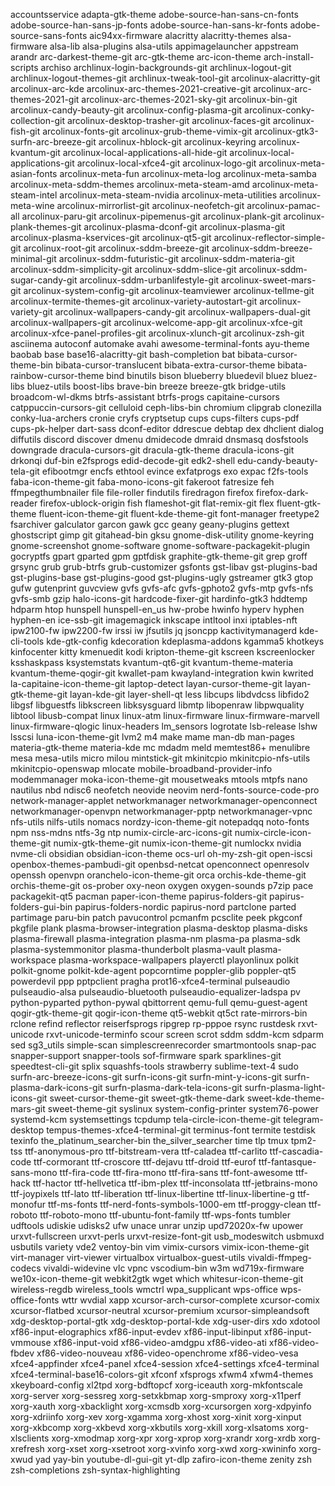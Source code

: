 accountsservice
adapta-gtk-theme
adobe-source-han-sans-cn-fonts
adobe-source-han-sans-jp-fonts
adobe-source-han-sans-kr-fonts
adobe-source-sans-fonts
aic94xx-firmware
alacritty
alacritty-themes
alsa-firmware
alsa-lib
alsa-plugins
alsa-utils
appimagelauncher
appstream
arandr
arc-darkest-theme-git
arc-gtk-theme
arc-icon-theme
arch-install-scripts
archiso
archlinux-login-backgrounds-git
archlinux-logout-git
archlinux-logout-themes-git
archlinux-tweak-tool-git
arcolinux-alacritty-git
arcolinux-arc-kde
arcolinux-arc-themes-2021-creative-git
arcolinux-arc-themes-2021-git
arcolinux-arc-themes-2021-sky-git
arcolinux-bin-git
arcolinux-candy-beauty-git
arcolinux-config-plasma-git
arcolinux-conky-collection-git
arcolinux-desktop-trasher-git
arcolinux-faces-git
arcolinux-fish-git
arcolinux-fonts-git
arcolinux-grub-theme-vimix-git
arcolinux-gtk3-surfn-arc-breeze-git
arcolinux-hblock-git
arcolinux-keyring
arcolinux-kvantum-git
arcolinux-local-applications-all-hide-git
arcolinux-local-applications-git
arcolinux-local-xfce4-git
arcolinux-logo-git
arcolinux-meta-asian-fonts
arcolinux-meta-fun
arcolinux-meta-log
arcolinux-meta-samba
arcolinux-meta-sddm-themes
arcolinux-meta-steam-amd
arcolinux-meta-steam-intel
arcolinux-meta-steam-nvidia
arcolinux-meta-utilities
arcolinux-meta-wine
arcolinux-mirrorlist-git
arcolinux-neofetch-git
arcolinux-pamac-all
arcolinux-paru-git
arcolinux-pipemenus-git
arcolinux-plank-git
arcolinux-plank-themes-git
arcolinux-plasma-dconf-git
arcolinux-plasma-git
arcolinux-plasma-kservices-git
arcolinux-qt5-git
arcolinux-reflector-simple-git
arcolinux-root-git
arcolinux-sddm-breeze-git
arcolinux-sddm-breeze-minimal-git
arcolinux-sddm-futuristic-git
arcolinux-sddm-materia-git
arcolinux-sddm-simplicity-git
arcolinux-sddm-slice-git
arcolinux-sddm-sugar-candy-git
arcolinux-sddm-urbanlifestyle-git
arcolinux-sweet-mars-git
arcolinux-system-config-git
arcolinux-teamviewer
arcolinux-tellme-git
arcolinux-termite-themes-git
arcolinux-variety-autostart-git
arcolinux-variety-git
arcolinux-wallpapers-candy-git
arcolinux-wallpapers-dual-git
arcolinux-wallpapers-git
arcolinux-welcome-app-git
arcolinux-xfce-git
arcolinux-xfce-panel-profiles-git
arcolinux-xlunch-git
arcolinux-zsh-git
asciinema
autoconf
automake
avahi
awesome-terminal-fonts
ayu-theme
baobab
base
base16-alacritty-git
bash-completion
bat
bibata-cursor-theme-bin
bibata-cursor-translucent
bibata-extra-cursor-theme
bibata-rainbow-cursor-theme
bind
binutils
bison
blueberry
bluedevil
bluez
bluez-libs
bluez-utils
boost-libs
brave-bin
breeze
breeze-gtk
bridge-utils
broadcom-wl-dkms
btrfs-assistant
btrfs-progs
capitaine-cursors
catppuccin-cursors-git
celluloid
ceph-libs-bin
chromium
clipgrab
clonezilla
conky-lua-archers
cronie
cryfs
cryptsetup
cups
cups-filters
cups-pdf
cups-pk-helper
dart-sass
dconf-editor
ddrescue
debtap
dex
dhclient
dialog
diffutils
discord
discover
dmenu
dmidecode
dmraid
dnsmasq
dosfstools
downgrade
dracula-cursors-git
dracula-gtk-theme
dracula-icons-git
drkonqi
duf-bin
e2fsprogs
edid-decode-git
edk2-shell
edu-candy-beauty-tela-git
efibootmgr
encfs
ethtool
evince
exfatprogs
exo
expac
f2fs-tools
faba-icon-theme-git
faba-mono-icons-git
fakeroot
fatresize
feh
ffmpegthumbnailer
file
file-roller
findutils
firedragon
firefox
firefox-dark-reader
firefox-ublock-origin
fish
flameshot-git
flat-remix-git
flex
fluent-gtk-theme
fluent-icon-theme-git
fluent-kde-theme-git
font-manager
freetype2
fsarchiver
galculator
garcon
gawk
gcc
geany
geany-plugins
gettext
ghostscript
gimp
git
gitahead-bin
gksu
gnome-disk-utility
gnome-keyring
gnome-screenshot
gnome-software
gnome-software-packagekit-plugin
gocryptfs
gpart
gparted
gpm
gptfdisk
graphite-gtk-theme-git
grep
groff
grsync
grub
grub-btrfs
grub-customizer
gsfonts
gst-libav
gst-plugins-bad
gst-plugins-base
gst-plugins-good
gst-plugins-ugly
gstreamer
gtk3
gtop
gufw
gutenprint
guvcview
gvfs
gvfs-afc
gvfs-gphoto2
gvfs-mtp
gvfs-nfs
gvfs-smb
gzip
halo-icons-git
hardcode-fixer-git
hardinfo-gtk3
hddtemp
hdparm
htop
hunspell
hunspell-en_us
hw-probe
hwinfo
hyperv
hyphen
hyphen-en
ice-ssb-git
imagemagick
inkscape
intltool
inxi
iptables-nft
ipw2100-fw
ipw2200-fw
irssi
iw
jfsutils
jq
jsoncpp
kactivitymanagerd
kde-cli-tools
kde-gtk-config
kdecoration
kdeplasma-addons
kgamma5
khotkeys
kinfocenter
kitty
kmenuedit
kodi
kripton-theme-git
kscreen
kscreenlocker
ksshaskpass
ksystemstats
kvantum-qt6-git
kvantum-theme-materia
kvantum-theme-qogir-git
kwallet-pam
kwayland-integration
kwin
kwrited
la-capitaine-icon-theme-git
laptop-detect
layan-cursor-theme-git
layan-gtk-theme-git
layan-kde-git
layer-shell-qt
less
libcups
libdvdcss
libfido2
libgsf
libguestfs
libkscreen
libksysguard
libmtp
libopenraw
libpwquality
libtool
libusb-compat
linux
linux-atm
linux-firmware
linux-firmware-marvell
linux-firmware-qlogic
linux-headers
lm_sensors
logrotate
lsb-release
lshw
lsscsi
luna-icon-theme-git
lvm2
m4
make
mame
man-db
man-pages
materia-gtk-theme
materia-kde
mc
mdadm
meld
memtest86+
menulibre
mesa
mesa-utils
micro
milou
mintstick-git
mkinitcpio
mkinitcpio-nfs-utils
mkinitcpio-openswap
mlocate
mobile-broadband-provider-info
modemmanager
moka-icon-theme-git
mousetweaks
mtools
mtpfs
nano
nautilus
nbd
ndisc6
neofetch
neovide
neovim
nerd-fonts-source-code-pro
network-manager-applet
networkmanager
networkmanager-openconnect
networkmanager-openvpn
networkmanager-pptp
networkmanager-vpnc
nfs-utils
nilfs-utils
nomacs
nordzy-icon-theme-git
notepadqq
noto-fonts
npm
nss-mdns
ntfs-3g
ntp
numix-circle-arc-icons-git
numix-circle-icon-theme-git
numix-gtk-theme-git
numix-icon-theme-git
numlockx
nvidia
nvme-cli
obsidian
obsidian-icon-theme
ocs-url
oh-my-zsh-git
open-iscsi
openbox-themes-pambudi-git
openbsd-netcat
openconnect
openresolv
openssh
openvpn
oranchelo-icon-theme-git
orca
orchis-kde-theme-git
orchis-theme-git
os-prober
oxy-neon
oxygen
oxygen-sounds
p7zip
pace
packagekit-qt5
pacman
paper-icon-theme
papirus-folders-git
papirus-folders-gui-bin
papirus-folders-nordic
papirus-nord
partclone
parted
partimage
paru-bin
patch
pavucontrol
pcmanfm
pcsclite
peek
pkgconf
pkgfile
plank
plasma-browser-integration
plasma-desktop
plasma-disks
plasma-firewall
plasma-integration
plasma-nm
plasma-pa
plasma-sdk
plasma-systemmonitor
plasma-thunderbolt
plasma-vault
plasma-workspace
plasma-workspace-wallpapers
playerctl
playonlinux
polkit
polkit-gnome
polkit-kde-agent
popcorntime
poppler-glib
poppler-qt5
powerdevil
ppp
pptpclient
pragha
prot16-xfce4-terminal
pulseaudio
pulseaudio-alsa
pulseaudio-bluetooth
pulseaudio-equalizer-ladspa
pv
python-pyparted
python-pywal
qbittorrent
qemu-full
qemu-guest-agent
qogir-gtk-theme-git
qogir-icon-theme
qt5-webkit
qt5ct
rate-mirrors-bin
rclone
refind
reflector
reiserfsprogs
ripgrep
rp-pppoe
rsync
rustdesk
rxvt-unicode
rxvt-unicode-terminfo
scour
screen
scrot
sddm
sddm-kcm
sdparm
sed
sg3_utils
simple-scan
simplescreenrecorder
smartmontools
snap-pac
snapper-support
snapper-tools
sof-firmware
spark
sparklines-git
speedtest-cli-git
splix
squashfs-tools
strawberry
sublime-text-4
sudo
surfn-arc-breeze-icons-git
surfn-icons-git
surfn-mint-y-icons-git
surfn-plasma-dark-icons-git
surfn-plasma-dark-tela-icons-git
surfn-plasma-light-icons-git
sweet-cursor-theme-git
sweet-gtk-theme-dark
sweet-kde-theme-mars-git
sweet-theme-git
syslinux
system-config-printer
system76-power
systemd-kcm
systemsettings
tcpdump
tela-circle-icon-theme-git
telegram-desktop
tempus-themes-xfce4-terminal-git
terminus-font
termite
testdisk
texinfo
the_platinum_searcher-bin
the_silver_searcher
time
tlp
tmux
tpm2-tss
ttf-anonymous-pro
ttf-bitstream-vera
ttf-caladea
ttf-carlito
ttf-cascadia-code
ttf-cormorant
ttf-croscore
ttf-dejavu
ttf-droid
ttf-eurof
ttf-fantasque-sans-mono
ttf-fira-code
ttf-fira-mono
ttf-fira-sans
ttf-font-awesome
ttf-hack
ttf-hactor
ttf-hellvetica
ttf-ibm-plex
ttf-inconsolata
ttf-jetbrains-mono
ttf-joypixels
ttf-lato
ttf-liberation
ttf-linux-libertine
ttf-linux-libertine-g
ttf-monofur
ttf-ms-fonts
ttf-nerd-fonts-symbols-1000-em
ttf-proggy-clean
ttf-roboto
ttf-roboto-mono
ttf-ubuntu-font-family
ttf-wps-fonts
tumbler
udftools
udiskie
udisks2
ufw
unace
unrar
unzip
upd72020x-fw
upower
urxvt-fullscreen
urxvt-perls
urxvt-resize-font-git
usb_modeswitch
usbmuxd
usbutils
variety
vde2
ventoy-bin
vim
vimix-cursors
vimix-icon-theme-git
virt-manager
virt-viewer
virtualbox
virtualbox-guest-utils
vivaldi-ffmpeg-codecs
vivaldi-widevine
vlc
vpnc
vscodium-bin
w3m
wd719x-firmware
we10x-icon-theme-git
webkit2gtk
wget
which
whitesur-icon-theme-git
wireless-regdb
wireless_tools
wmctrl
wpa_supplicant
wps-office
wps-office-fonts
wttr
wvdial
xapp
xcursor-arch-cursor-complete
xcursor-comix
xcursor-flatbed
xcursor-neutral
xcursor-premium
xcursor-simpleandsoft
xdg-desktop-portal-gtk
xdg-desktop-portal-kde
xdg-user-dirs
xdo
xdotool
xf86-input-elographics
xf86-input-evdev
xf86-input-libinput
xf86-input-vmmouse
xf86-input-void
xf86-video-amdgpu
xf86-video-ati
xf86-video-fbdev
xf86-video-nouveau
xf86-video-openchrome
xf86-video-vesa
xfce4-appfinder
xfce4-panel
xfce4-session
xfce4-settings
xfce4-terminal
xfce4-terminal-base16-colors-git
xfconf
xfsprogs
xfwm4
xfwm4-themes
xkeyboard-config
xl2tpd
xorg-bdftopcf
xorg-iceauth
xorg-mkfontscale
xorg-server
xorg-sessreg
xorg-setxkbmap
xorg-smproxy
xorg-x11perf
xorg-xauth
xorg-xbacklight
xorg-xcmsdb
xorg-xcursorgen
xorg-xdpyinfo
xorg-xdriinfo
xorg-xev
xorg-xgamma
xorg-xhost
xorg-xinit
xorg-xinput
xorg-xkbcomp
xorg-xkbevd
xorg-xkbutils
xorg-xkill
xorg-xlsatoms
xorg-xlsclients
xorg-xmodmap
xorg-xpr
xorg-xprop
xorg-xrandr
xorg-xrdb
xorg-xrefresh
xorg-xset
xorg-xsetroot
xorg-xvinfo
xorg-xwd
xorg-xwininfo
xorg-xwud
yad
yay-bin
youtube-dl-gui-git
yt-dlp
zafiro-icon-theme
zenity
zsh
zsh-completions
zsh-syntax-highlighting
